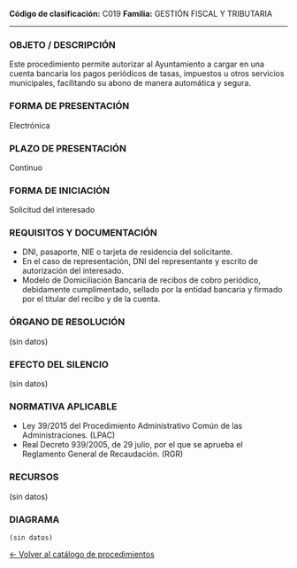 
**Código de clasificación:** C019
**Familia:** GESTIÓN FISCAL Y TRIBUTARIA

---

### OBJETO / DESCRIPCIÓN

Este procedimiento permite autorizar al Ayuntamiento a cargar en una cuenta bancaria los pagos periódicos de tasas, impuestos u otros servicios municipales, facilitando su abono de manera automática y segura.

### FORMA DE PRESENTACIÓN

Electrónica

### PLAZO DE PRESENTACIÓN

Continuo

### FORMA DE INICIACIÓN

Solicitud del interesado

### REQUISITOS Y DOCUMENTACIÓN

- DNI, pasaporte, NIE o tarjeta de residencia del solicitante.
- En el caso de representación, DNI del representante y escrito de autorización del interesado.
- Modelo de Domiciliación Bancaria de recibos de cobro periódico, debidamente cumplimentado, sellado por la entidad bancaria y firmado por el titular del recibo y de la cuenta.

### ÓRGANO DE RESOLUCIÓN

(sin datos)

### EFECTO DEL SILENCIO

(sin datos)

### NORMATIVA APLICABLE

- Ley 39/2015 del Procedimiento Administrativo Común de las Administraciones. (LPAC)
- Real Decreto 939/2005, de 29 julio, por el que se aprueba el Reglamento General de Recaudación. (RGR)

### RECURSOS

(sin datos)

### DIAGRAMA

```mermaid
(sin datos)
```

[← Volver al catálogo de procedimientos](../buscador.md)